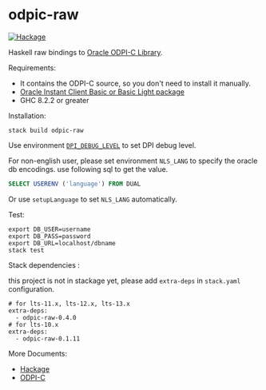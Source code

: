 # odpic-raw

[![Hackage](https://img.shields.io/badge/hackage/v/odpic-raw.svg)](https://hackage.haskell.org/package/odpic-raw)

Haskell raw bindings to [Oracle ODPI-C Library](https://github.com/oracle/odpi).

Requirements:

  * It contains the ODPI-C source, so you don't need to install it manually.
  * [Oracle Instant Client Basic or Basic Light package](http://www.oracle.com/technetwork/database/features/instant-client/index-097480.html)
  * GHC 8.2.2 or greater


Installation:

```
stack build odpic-raw
```

Use environment [`DPI_DEBUG_LEVEL`](https://oracle.github.io/odpi/doc/user_guide/debugging.html) to set DPI debug level.

For non-english user, please set environment  `NLS_LANG` to specify the oracle db encodings. use following sql to get the value.
```SQL
SELECT USERENV ('language') FROM DUAL
```
Or use `setupLanguage` to set  `NLS_LANG` automatically.

Test:

```
export DB_USER=username
export DB_PASS=password
export DB_URL=localhost/dbname
stack test
```

Stack dependencies :

this project is not in stackage yet, please add `extra-deps` in `stack.yaml` configuration.

```
# for lts-11.x, lts-12.x, lts-13.x
extra-deps:
  - odpic-raw-0.4.0
# for lts-10.x
extra-deps:
  - odpic-raw-0.1.11
```

More Documents:

 * [Hackage](https://hackage.haskell.org/package/odpic-raw)
 * [ODPI-C](https://oracle.github.io/odpi/doc/)
